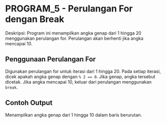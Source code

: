 # PROGRAM_5 - Perulangan For dengan Break

Deskripsi: Program ini menampilkan angka genap dari 1 hingga 20 menggunakan perulangan for. Perulangan akan berhenti jika angka mencapai 10.

## Penggunaan Perulangan For

Digunakan perulangan for untuk iterasi dari 1 hingga 20. 
Pada setiap iterasi, dicek apakah angka genap dengan `% 2 == 0`. Jika genap, angka tersebut dicetak. Jika angka mencapai 10, keluar dari perulangan menggunakan `break`.

## Contoh Output

Menampilkan angka genap dari 1 hingga 10 dalam baris berurutan.
